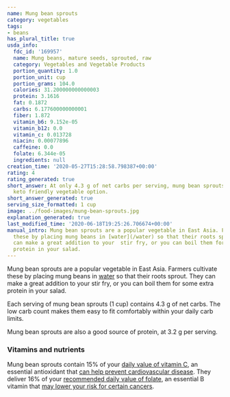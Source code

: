 ```yaml
---
name: Mung bean sprouts
category: vegetables
tags:
- beans
has_plural_title: true
usda_info:
  fdc_id: '169957'
  name: Mung beans, mature seeds, sprouted, raw
  category: Vegetables and Vegetable Products
  portion_quantity: 1.0
  portion_unit: cup
  portion_grams: 104.0
  calories: 31.200000000000003
  protein: 3.1616
  fat: 0.1872
  carbs: 6.177600000000001
  fiber: 1.872
  vitamin_b6: 9.152e-05
  vitamin_b12: 0.0
  vitamin_c: 0.013728
  niacin: 0.00077896
  caffeine: 0.0
  folate: 6.344e-05
  ingredients: null
creation_time: '2020-05-27T15:28:58.798387+00:00'
rating: 4
rating_generated: true
short_answer: At only 4.3 g of net carbs per serving, mung bean sprouts are an excellent,
  keto friendly vegetable option.
short_answer_generated: true
serving_size_formatted: 1 cup
image: ../food-images/mung-bean-sprouts.jpg
explanation_generated: true
last_modified_time: '2020-06-18T19:25:26.706674+00:00'
manual_intro: Mung bean sprouts are a popular vegetable in East Asia. Farmers cultivate
  these by placing mung beans in [water](/water) so that their roots sprout. They
  can make a great addition to your  stir fry, or you can boil them for some extra
  protein in your salad.
---
```

Mung bean sprouts are a popular vegetable in East Asia. Farmers cultivate these by placing mung beans in [water](/water) so that their roots sprout. They can make a great addition to your  stir fry, or you can boil them for some extra protein in your salad.

Each serving of mung bean sprouts (1 cup) contains 4.3 g of net carbs. The low carb count makes them easy to fit comfortably within your daily carb limits.

Mung bean sprouts are also a good source of protein, at 3.2 g per serving.

### Vitamins and nutrients

Mung bean sprouts contain 15% of your [daily value of vitamin C](https://ods.od.nih.gov/factsheets/VitaminC-HealthProfessional/), an essential antioxidant that [can help prevent cardiovascular disease](https://www.ncbi.nlm.nih.gov/pubmed/17884994). They deliver 16% of your [recommended daily value of folate](https://ods.od.nih.gov/factsheets/Folate-HealthProfessional/), an essential B vitamin that [may lower your risk for certain cancers](https://www.ncbi.nlm.nih.gov/pmc/articles/PMC6132377/#:~:text=Low%20or%20deficient%20folate%20status,risk%20in%20certain%20ethnic%20groups.).
